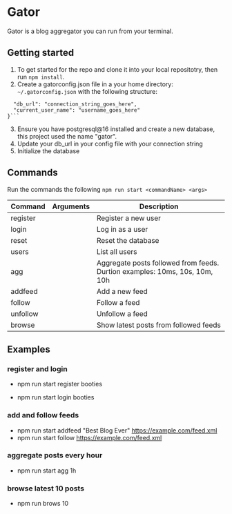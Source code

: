 # Gator

Gator is a blog aggregator you can run from your terminal.

## Getting started

1. To get started for the repo and clone it into your local repositotry, then run `npm install`.
2. Create a gatorconfig.json file in a your home directory: `~/.gatorconfig.json` with the following structure:

````{
  "db_url": "connection_string_goes_here",
  "current_user_name": "username_goes_here"
}```
````

3. Ensure you have postgresql@16 installed and create a new database, this project used the name "gator".
4. Update your db_url in your config file with your connection string
5. Initialize the database

## Commands

Run the commands the following `npm run start <commandName> <args>`

| Command  | Arguments    | Description                                                                |
| -------- | ------------ | -------------------------------------------------------------------------- |
| register | <username>   | Register a new user                                                        |
| login    | <username>   | Log in as a user                                                           |
| reset    |              | Reset the database                                                         |
| users    |              | List all users                                                             |
| agg      | <duration>   | Aggregate posts followed from feeds. Durtion examples: 10ms, 10s, 10m, 10h |
| addfeed  | <name> <url> | Add a new feed                                                             |
| follow   | <feedurl>    | Follow a feed                                                              |
| unfollow | <feedurl>    | Unfollow a feed                                                            |
| browse   | <limit>      | Show latest posts from followed feeds                                      |

## Examples

### register and login

- npm run start register booties

- npm run start login booties

### add and follow feeds

- npm run start addfeed "Best Blog Ever" https://example.com/feed.xml
- npm run start follow https://example.com/feed.xml

### aggregate posts every hour

- npm run start agg 1h

### browse latest 10 posts

- npm run brows 10
